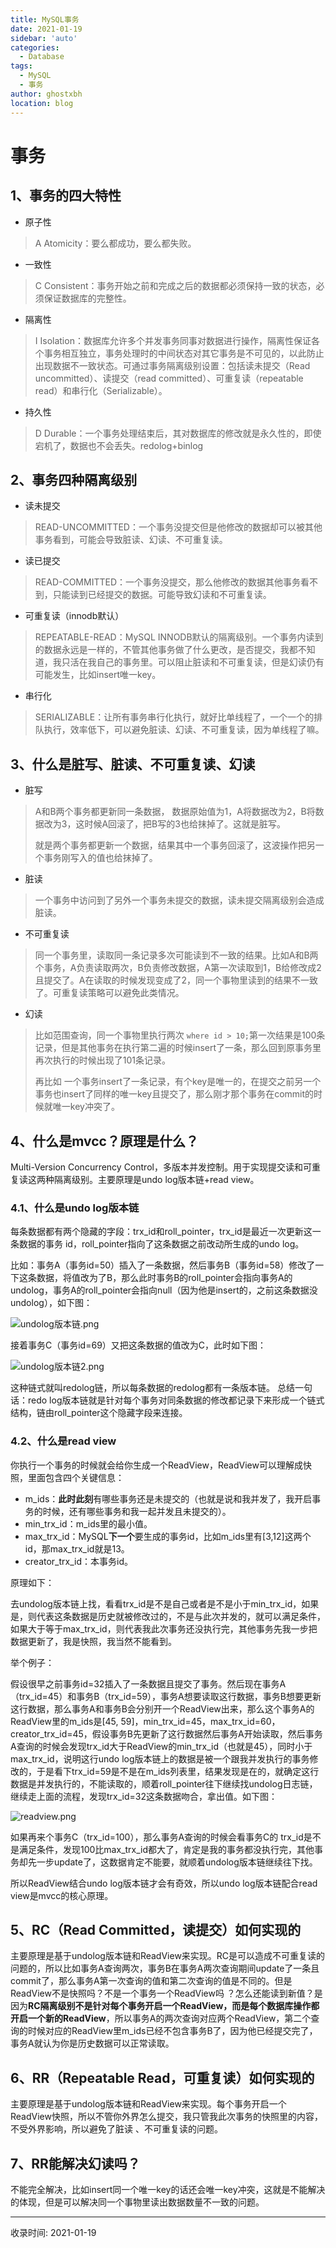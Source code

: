 ```yaml
---
title: MySQL事务
date: 2021-01-19
sidebar: 'auto'
categories:
  - Database
tags:
  - MySQL
  - 事务
author: ghostxbh
location: blog
---
```

# 事务

## 1、事务的四大特性
- 原子性

> A Atomicity：要么都成功，要么都失败。

- 一致性

> C Consistent：事务开始之前和完成之后的数据都必须保持一致的状态，必须保证数据库的完整性。

- 隔离性

> I Isolation：数据库允许多个并发事务同事对数据进行操作，隔离性保证各个事务相互独立，事务处理时的中间状态对其它事务是不可见的，以此防止出现数据不一致状态。可通过事务隔离级别设置：包括读未提交（Read uncommitted）、读提交（read committed）、可重复读（repeatable read）和串行化（Serializable）。

- 持久性

> D Durable：一个事务处理结束后，其对数据库的修改就是永久性的，即使宕机了，数据也不会丢失。redolog+binlog

## 2、事务四种隔离级别

- 读未提交

> READ-UNCOMMITTED：一个事务没提交但是他修改的数据却可以被其他事务看到，可能会导致脏读、幻读、不可重复读。 

- 读已提交

> READ-COMMITTED：一个事务没提交，那么他修改的数据其他事务看不到，只能读到已经提交的数据。可能导致幻读和不可重复读。

- 可重复读（innodb默认）

>REPEATABLE-READ：MySQL INNODB默认的隔离级别。一个事务内读到的数据永远是一样的，不管其他事务做了什么更改，是否提交，我都不知道，我只活在我自己的事务里。可以阻止脏读和不可重复读，但是幻读仍有可能发生，比如insert唯一key。

- 串行化

> SERIALIZABLE：让所有事务串行化执行，就好比单线程了，一个一个的排队执行，效率低下，可以避免脏读、幻读、不可重复读，因为单线程了嘛。

## 3、什么是脏写、脏读、不可重复读、幻读

- 脏写

> A和B两个事务都更新同一条数据， 数据原始值为1，A将数据改为2，B将数据改为3，这时候A回滚了，把B写的3也给抹掉了。这就是脏写。
>
> 就是两个事务都更新一个数据，结果其中一个事务回滚了，这波操作把另一个事务刚写入的值也给抹掉了。

- 脏读

> 一个事务中访问到了另外一个事务未提交的数据，读未提交隔离级别会造成脏读。

- 不可重复读

> 同一个事务里，读取同一条记录多次可能读到不一致的结果。比如A和B两个事务，A负责读取两次，B负责修改数据，A第一次读取到1，B给修改成2且提交了。A在读取的时候发现变成了2，同一个事物里读到的结果不一致了。可重复读策略可以避免此类情况。

- 幻读

> 比如范围查询，同一个事物里执行两次 `where id > 10;`第一次结果是100条记录，但是其他事务在执行第二遍的时候insert了一条，那么回到原事务里再次执行的时候出现了101条记录。
>
> 再比如 一个事务insert了一条记录，有个key是唯一的，在提交之前另一个事务也insert了同样的唯一key且提交了，那么刚才那个事务在commit的时候就唯一key冲突了。

## 4、什么是mvcc？原理是什么？

Multi-Version Concurrency Control，多版本并发控制。用于实现提交读和可重复读这两种隔离级别。主要原理是undo log版本链+read view。

### 4.1、什么是undo log版本链

每条数据都有两个隐藏的字段：trx_id和roll_pointer，trx_id是最近一次更新这一条数据的事务 id，roll_pointer指向了这条数据之前改动所生成的undo log。

比如：事务A（事务id=50）插入了一条数据，然后事务B（事务id=58）修改了一下这条数据，将值改为了B，那么此时事务B的roll_pointer会指向事务A的undolog，事务A的roll_pointer会指向null（因为他是insert的，之前这条数据没undolog），如下图：

![undolog版本链.png](http://file.uzykj.com/undolog%E7%89%88%E6%9C%AC%E9%93%BE.png)

接着事务C（事务id=69）又把这条数据的值改为C，此时如下图：

![undolog版本链2.png](http://file.uzykj.com/undolog%E7%89%88%E6%9C%AC%E9%93%BE2.png)

这种链式就叫redolog链，所以每条数据的redolog都有一条版本链。
总结一句话：redo log版本链就是针对每个事务对同条数据的修改都记录下来形成一个链式结构，链由roll_pointer这个隐藏字段来连接。

### 4.2、什么是read view

你执行一个事务的时候就会给你生成一个ReadView，ReadView可以理解成快照，里面包含四个关键信息：

- m_ids：**此时此刻**有哪些事务还是未提交的（也就是说和我并发了，我开启事务的时候，还有哪些事务和我一起并发且未提交的）。
- min_trx_id：m_ids里的最小值。
- max_trx_id：MySQL**下一个**要生成的事务id，比如m_ids里有[3,12]这两个id，那max_trx_id就是13。
- creator_trx_id：本事务id。

原理如下：

去undolog版本链上找，看看trx_id是不是自己或者是不是小于min_trx_id，如果是，则代表这条数据是历史就被修改过的，不是与此次并发的，就可以满足条件，如果大于等于max_trx_id，则代表我此次事务还没执行完，其他事务先我一步把数据更新了，我是快照，我当然不能看到。

举个例子：

假设很早之前事务id=32插入了一条数据且提交了事务。然后现在事务A（trx_id=45）和事务B（trx_id=59），事务A想要读取这行数据，事务B想要更新这行数据，那么事务A和事务B会分别开一个ReadView出来，那么这个事务A的ReadView里的m_ids是[45, 59]，min_trx_id=45，max_trx_id=60，creator_trx_id=45，假设事务B先更新了这行数据然后事务A开始读取，然后事务A查询的时候会发现trx_id大于ReadView的min_trx_id（也就是45），同时小于max_trx_id，说明这行undo log版本链上的数据是被一个跟我并发执行的事务修改的，于是看下trx_id=59是不是在m_ids列表里，结果发现是在的，就确定这行数据是并发执行的，不能读取的，顺着roll_pointer往下继续找undolog日志链，继续走上面的流程，发现trx_id=32这条数据吻合，拿出值。如下图：

![readview.png](http://file.uzykj.com/readview.png)

如果再来个事务C（trx_id=100），那么事务A查询的时候会看事务C的 trx_id是不是满足条件，发现100比max_trx_id都大了，肯定是我的事务都没执行完，其他事务却先一步update了，这数据肯定不能要，就顺着undolog版本链继续往下找。



所以ReadView结合undo log版本链才会有奇效，所以undo log版本链配合read view是mvcc的核心原理。

## 5、RC（Read Committed，读提交）如何实现的

主要原理是基于undolog版本链和ReadView来实现。RC是可以造成不可重复读的问题的，所以比如事务A查询两次，事务B在事务A两次查询期间update了一条且commit了，那么事务A第一次查询的值和第二次查询的值是不同的。但是ReadView不是快照吗？不是一个事务一个ReadView吗 ？怎么还能读到新值？是因为**RC隔离级别不是针对每个事务开启一个ReadView，而是每个数据库操作都开启一个新的ReadView**，所以事务A的两次查询对应两个ReadView，第二个查询的时候对应的ReadView里m_ids已经不包含事务B了，因为他已经提交完了，事务A就认为你是历史数据可以正常读取。

## 6、RR（Repeatable Read，可重复读）如何实现的

主要原理是基于undolog版本链和ReadView来实现。每个事务开启一个ReadView快照，所以不管你外界怎么提交，我只管我此次事务的快照里的内容，不受外界影响，所以避免了脏读 、不可重复读的问题。

## 7、RR能解决幻读吗？

不能完全解决，比如insert同一个唯一key的话还会唯一key冲突，这就是不能解决的体现，但是可以解决同一个事物里读出数据数量不一致的问题。

---
收录时间: 2021-01-19

<Vssue :title="$title" />
